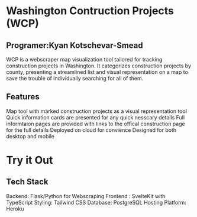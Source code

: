 # Washington Contruction Projects (WCP)
## Programer:Kyan Kotschevar-Smead
WCP is a webscraper map visualization tool tailored for tracking construction projects in Washington. It categorizes construction projects by county, presenting a streamlined list and visual representation on a map to save the trouble of individually searching for all of them.


## Features
Map tool with marked construction projects as a visual representation tool 
Quick information cards are presented for any quick nesscary details 
Full informtaion pages are provided with links to the offical construction page for the full details
Deployed on cloud for convience 
Designed for both desktop and mobile





# Try it Out


## Tech Stack 
Backend: Flask/Python for Webscraping
Frontend : SvelteKit with TypeScript 
Styling: Tailwind CSS
Database: PostgreSQL 
Hosting Platform: Heroku
